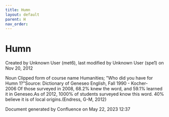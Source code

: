 ```yaml
---
title: Humn
layout: default
parent: H
nav_order:
---
```


# Humn

Created by  Unknown User (met6), last modified by  Unknown User (spe1) on Nov 20, 2012

Noun Clipped form of course name Humanities; &quot;Who did you have for Humn 1?&quot;Source: Dictionary of Geneseo English, Fall 1990 - Kocher- 2006 Of those surveyed in 2008, 68.2% knew the word, and 59.1% learned it in Geneseo.As of 2012, 1000% of students surveyed know this word. 40% believe it is of local origins.(Endress, G-M, 2012)

Document generated by Confluence on May 22, 2023 12:37


